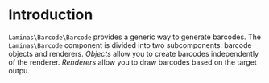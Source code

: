# Introduction

`Laminas\Barcode\Barcode` provides a generic way to generate barcodes. The
`Laminas\Barcode` component is divided into two subcomponents: barcode objects and
renderers. *Objects* allow you to create barcodes independently of the renderer.
*Renderers* allow you to draw barcodes based on the target outpu.
